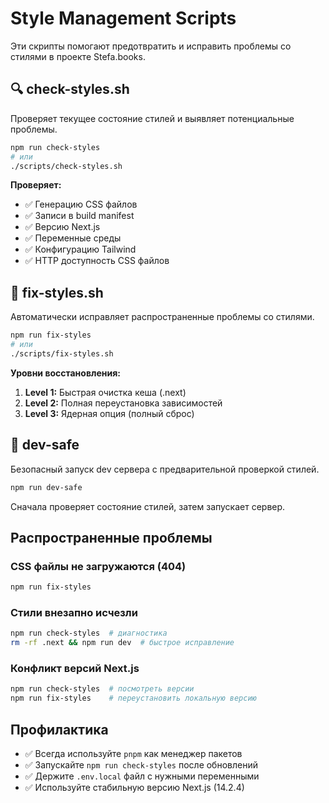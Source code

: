 # Style Management Scripts

Эти скрипты помогают предотвратить и исправить проблемы со стилями в проекте Stefa.books.

## 🔍 check-styles.sh

Проверяет текущее состояние стилей и выявляет потенциальные проблемы.

```bash
npm run check-styles
# или
./scripts/check-styles.sh
```

**Проверяет:**
- ✅ Генерацию CSS файлов
- ✅ Записи в build manifest
- ✅ Версию Next.js
- ✅ Переменные среды
- ✅ Конфигурацию Tailwind
- ✅ HTTP доступность CSS файлов

## 🔧 fix-styles.sh  

Автоматически исправляет распространенные проблемы со стилями.

```bash
npm run fix-styles
# или
./scripts/fix-styles.sh
```

**Уровни восстановления:**
1. **Level 1:** Быстрая очистка кеша (.next)
2. **Level 2:** Полная переустановка зависимостей  
3. **Level 3:** Ядерная опция (полный сброс)

## 🚀 dev-safe

Безопасный запуск dev сервера с предварительной проверкой стилей.

```bash
npm run dev-safe
```

Сначала проверяет состояние стилей, затем запускает сервер.

## Распространенные проблемы

### CSS файлы не загружаются (404)
```bash
npm run fix-styles
```

### Стили внезапно исчезли
```bash
npm run check-styles  # диагностика
rm -rf .next && npm run dev  # быстрое исправление
```

### Конфликт версий Next.js
```bash
npm run check-styles  # посмотреть версии
npm run fix-styles    # переустановить локальную версию
```

## Профилактика

- ✅ Всегда используйте `pnpm` как менеджер пакетов
- ✅ Запускайте `npm run check-styles` после обновлений
- ✅ Держите `.env.local` файл с нужными переменными
- ✅ Используйте стабильную версию Next.js (14.2.4)